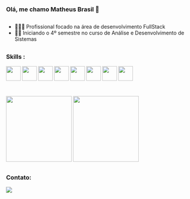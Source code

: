 ### Olá, me chamo Matheus Brasil 👋
##
- 👨🏼‍💻 Profissional focado na área de desenvolvimento FullStack
- 👨‍🎓 Iniciando o 4º semestre no curso de Análise e Desenvolvimento de Sistemas
##

### Skills :

<div>  
   <img height="40" width="40" src="https://cdn.jsdelivr.net/gh/devicons/devicon/icons/javascript/javascript-original.svg" />
   <img height="40" width="40" src="https://cdn.jsdelivr.net/gh/devicons/devicon/icons/html5/html5-original.svg" />
   <img height="40" width="40" src="https://cdn.jsdelivr.net/gh/devicons/devicon/icons/css3/css3-original.svg" />
   <img height="40" width="40" src="https://cdn.jsdelivr.net/gh/devicons/devicon/icons/spring/spring-original.svg" /> 
   <img height="40" width="40" src="https://cdn.jsdelivr.net/gh/devicons/devicon/icons/git/git-original.svg" />
   <img height="40" width="40" src="https://cdn.jsdelivr.net/gh/devicons/devicon/icons/nodejs/nodejs-original.svg" />             
   <img height="40" width="40" src="https://cdn.jsdelivr.net/gh/devicons/devicon/icons/mysql/mysql-original.svg" />   
   <img height="40" width="40" src="https://cdn.jsdelivr.net/gh/devicons/devicon/icons/java/java-original.svg" />              
</div>

#

<div>
  
<img height="180cm" src="https://github-readme-stats.vercel.app/api?username=matheus-brasil11&show_icons=true&theme=dracula">
<img height="180cm" src="https://github-readme-stats.vercel.app/api/top-langs/?username=matheus-brasil11&layout=compact&theme=dracula"
</div>

##

### Contato:

<div> 
  <a href="https://www.linkedin.com/in/matheus-brasil-silva/" target="_blank"><img src="https://img.shields.io/badge/-LinkedIn-%230077B5?style=for-the-badge&logo=linkedin&logoColor=white" target="_blank"></a> 
</div>
